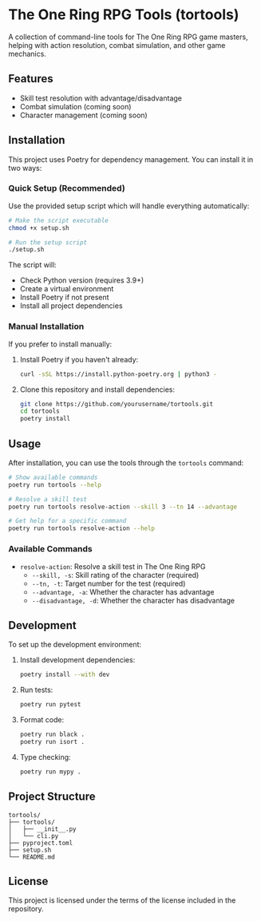 # The One Ring RPG Tools (tortools)

A collection of command-line tools for The One Ring RPG game masters, helping with action resolution, combat simulation, and other game mechanics.

## Features

- Skill test resolution with advantage/disadvantage
- Combat simulation (coming soon)
- Character management (coming soon)

## Installation

This project uses Poetry for dependency management. You can install it in two ways:

### Quick Setup (Recommended)

Use the provided setup script which will handle everything automatically:

```bash
# Make the script executable
chmod +x setup.sh

# Run the setup script
./setup.sh
```

The script will:
- Check Python version (requires 3.9+)
- Create a virtual environment
- Install Poetry if not present
- Install all project dependencies

### Manual Installation

If you prefer to install manually:

1. Install Poetry if you haven't already:
   ```bash
   curl -sSL https://install.python-poetry.org | python3 -
   ```

2. Clone this repository and install dependencies:
   ```bash
   git clone https://github.com/yourusername/tortools.git
   cd tortools
   poetry install
   ```

## Usage

After installation, you can use the tools through the `tortools` command:

```bash
# Show available commands
poetry run tortools --help

# Resolve a skill test
poetry run tortools resolve-action --skill 3 --tn 14 --advantage

# Get help for a specific command
poetry run tortools resolve-action --help
```

### Available Commands

- `resolve-action`: Resolve a skill test in The One Ring RPG
  - `--skill, -s`: Skill rating of the character (required)
  - `--tn, -t`: Target number for the test (required)
  - `--advantage, -a`: Whether the character has advantage
  - `--disadvantage, -d`: Whether the character has disadvantage

## Development

To set up the development environment:

1. Install development dependencies:
   ```bash
   poetry install --with dev
   ```

2. Run tests:
   ```bash
   poetry run pytest
   ```

3. Format code:
   ```bash
   poetry run black .
   poetry run isort .
   ```

4. Type checking:
   ```bash
   poetry run mypy .
   ```

## Project Structure

```
tortools/
├── tortools/
│   ├── __init__.py
│   └── cli.py
├── pyproject.toml
├── setup.sh
└── README.md
```

## License

This project is licensed under the terms of the license included in the repository.
